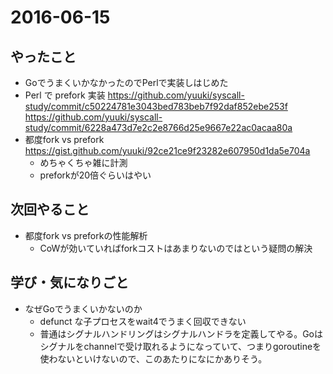 2016-06-15
==========

## やったこと

- GoでうまくいかなかったのでPerlで実装しはじめた
- Perl で prefork 実装 https://github.com/yuuki/syscall-study/commit/c50224781e3043bed783beb7f92daf852ebe253f https://github.com/yuuki/syscall-study/commit/6228a473d7e2c2e8766d25e9667e22ac0acaa80a
- 都度fork vs prefork  https://gist.github.com/yuuki/92ce21ce9f23282e607950d1da5e704a
  - めちゃくちゃ雑に計測
  - preforkが20倍ぐらいはやい

## 次回やること

- 都度fork vs preforkの性能解析
  - CoWが効いていればforkコストはあまりないのではという疑問の解決

## 学び・気になりごと

- なぜGoでうまくいかないのか
  - defunct な子プロセスをwait4でうまく回収できない
  - 普通はシグナルハンドリングはシグナルハンドラを定義してやる。Goはシグナルをchannelで受け取れるようになっていて、つまりgoroutineを使わないといけないので、このあたりになにかありそう。
